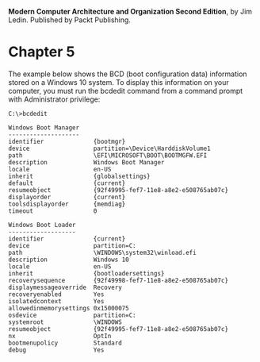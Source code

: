 __Modern Computer Architecture and Organization Second Edition__, by Jim Ledin. Published by Packt Publishing.
# Chapter 5

The example below shows the BCD (boot configuration data) information stored on a Windows 10 system. To display this information on your computer, you must run the bcdedit command from a command prompt with Administrator privilege:

```
C:\>bcdedit

Windows Boot Manager
--------------------
identifier              {bootmgr}
device                  partition=\Device\HarddiskVolume1
path                    \EFI\MICROSOFT\BOOT\BOOTMGFW.EFI
description             Windows Boot Manager
locale                  en-US
inherit                 {globalsettings}
default                 {current}
resumeobject            {92f49995-fef7-11e8-a8e2-e508765ab07c}
displayorder            {current}
toolsdisplayorder       {memdiag}
timeout                 0

Windows Boot Loader
-------------------
identifier              {current}
device                  partition=C:
path                    \WINDOWS\system32\winload.efi
description             Windows 10
locale                  en-US
inherit                 {bootloadersettings}
recoverysequence        {92f49998-fef7-11e8-a8e2-e508765ab07c}
displaymessageoverride  Recovery
recoveryenabled         Yes
isolatedcontext         Yes
allowedinmemorysettings 0x15000075
osdevice                partition=C:
systemroot              \WINDOWS
resumeobject            {92f49995-fef7-11e8-a8e2-e508765ab07c}
nx                      OptIn
bootmenupolicy          Standard
debug                   Yes
```